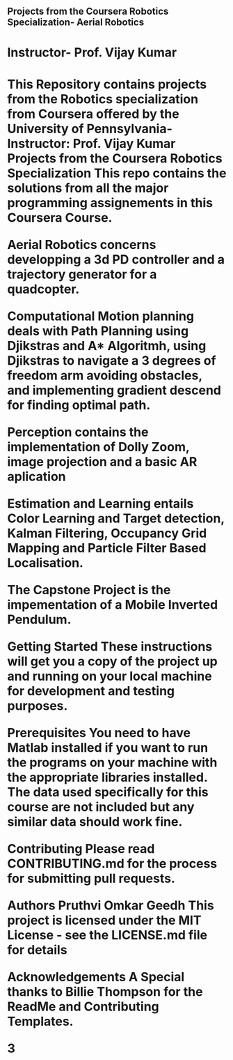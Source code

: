 <h2>Projects from the Coursera Robotics Specialization- Aerial Robotics</h2>
<h1>Instructor- Prof. Vijay Kumar<h1>

This Repository contains projects from the Robotics specialization from Coursera offered by the University of Pennsylvania- Instructor: Prof. Vijay Kumar
Projects from the Coursera Robotics Specialization
This repo contains the solutions from all the major programming assignements in this Coursera Course.

Aerial Robotics concerns developping a 3d PD controller and a trajectory generator for a quadcopter.

Computational Motion planning deals with Path Planning using Djikstras and A* Algoritmh, using Djikstras to navigate a 3 degrees of freedom arm avoiding obstacles, and implementing gradient descend for finding optimal path.

Perception contains the implementation of Dolly Zoom, image projection and a basic AR aplication

Estimation and Learning entails Color Learning and Target detection, Kalman Filtering, Occupancy Grid Mapping and Particle Filter Based Localisation.

The Capstone Project is the impementation of a Mobile Inverted Pendulum.

Getting Started
These instructions will get you a copy of the project up and running on your local machine for development and testing purposes.

Prerequisites
You need to have Matlab installed if you want to run the programs on your machine with the appropriate libraries installed. The data used specifically for this course are not included but any similar data should work fine.

Contributing
Please read CONTRIBUTING.md for the process for submitting pull requests.

Authors
Pruthvi Omkar Geedh
This project is licensed under the MIT License - see the LICENSE.md file for details

Acknowledgements
A Special thanks to Billie Thompson for the ReadMe and Contributing Templates.

3
